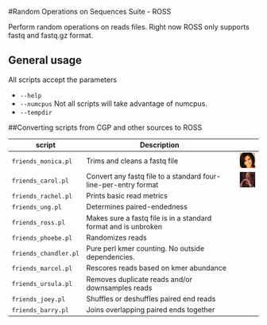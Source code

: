 #Random Operations on Sequences Suite - ROSS

Perform random operations on reads files.  Right now ROSS only supports fastq and fastq.gz format.

## General usage

All scripts accept the parameters

* `--help`
* `--numcpus` Not all scripts will take advantage of numcpus.
* `--tempdir`

##Converting scripts from CGP and other sources to ROSS

|script               |Description|    |
|---------------------|-----------|----|
|`friends_monica.pl`  | Trims and cleans a fastq file| ![Monica](/images/monica.jpg) |
|`friends_carol.pl`   | Convert any fastq file to a standard four-line-per-entry format| ![Carol](/images/carol.jpg) | 
|`friends_rachel.pl`  | Prints basic read metrics|
|`friends_ung.pl`     | Determines paired-endedness|
|`friends_ross.pl`    | Makes sure a fastq file is in a standard format and is unbroken |
|`friends_phoebe.pl`  | Randomizes reads|
|`friends_chandler.pl`| Pure perl kmer counting. No outside dependencies.|
|`friends_marcel.pl`  | Rescores reads based on kmer abundance |
|`friends_ursula.pl`  | Removes duplicate reads and/or downsamples reads|
|`friends_joey.pl`    | Shuffles or deshuffles paired end reads|
|`friends_barry.pl`   | Joins overlapping paired ends together |

